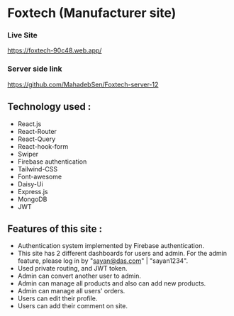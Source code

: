 # Foxtech (Manufacturer site)

### Live Site

https://foxtech-90c48.web.app/

### Server side link

https://github.com/MahadebSen/Foxtech-server-12

## Technology used :

- React.js 
- React-Router 
- React-Query
- React-hook-form
- Swiper 
- Firebase authentication
- Tailwind-CSS 
- Font-awesome 
- Daisy-Ui
- Express.js
- MongoDB 
- JWT 

## Features of this site :

- Authentication system implemented by Firebase authentication.
- This site has 2 different dashboards for users and admin. For the admin feature, please log in by "sayan@das.com" | "sayan1234".
- Used private routing, and JWT token.
- Admin can convert another user to admin.
- Admin can manage all products and also can add new products.
- Admin can manage all users' orders.
- Users can edit their profile.
- Users can add their comment on site.
